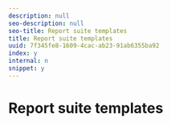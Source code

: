 ```yaml
---
description: null
seo-description: null
seo-title: Report suite templates
title: Report suite templates
uuid: 7f345fe8-1609-4cac-ab23-91ab6355ba92
index: y
internal: n
snippet: y
---
```


# Report suite templates

